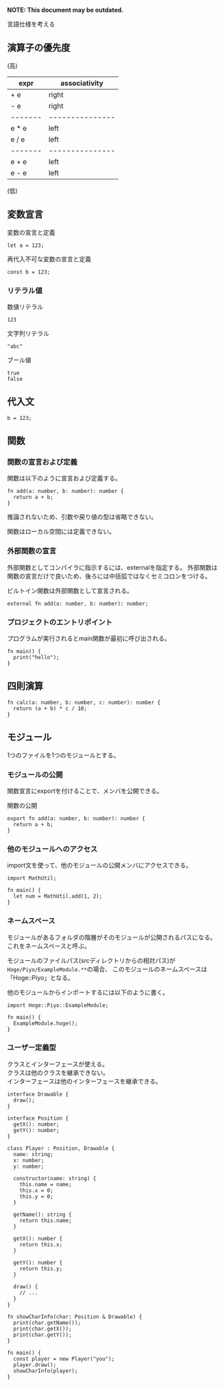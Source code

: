 **NOTE: This document may be outdated.**

言語仕様を考える

## 演算子の優先度

(高)

| expr  | associativity
|-------|---------------
| + e   | right
| - e   | right
|-------|---------------
| e * e | left
| e / e | left
|-------|---------------
| e + e | left
| e - e | left

(低)

## 変数宣言
変数の宣言と定義
```
let a = 123;
```

再代入不可な変数の宣言と定義
```
const b = 123;
```

### リテラル値
数値リテラル
```
123
```

文字列リテラル
```
"abc"
```

ブール値
```
true
false
```

## 代入文
```
b = 123;
```

## 関数
### 関数の宣言および定義
関数は以下のように宣言および定義する。
```
fn add(a: number, b: number): number {
  return a + b;
}
```
推論されないため、引数や戻り値の型は省略できない。

関数はローカル空間には定義できない。

### 外部関数の宣言
外部関数としてコンパイラに指示するには、externalを指定する。
外部関数は関数の宣言だけで良いため、後ろには中括弧ではなくセミコロンをつける。

ビルトイン関数は外部関数として宣言される。

```
external fn add(a: number, b: number): number;
```

### プロジェクトのエントリポイント
プログラムが実行されるとmain関数が最初に呼び出される。
```
fn main() {
  print("hello");
}
```

## 四則演算
```
fn calc(a: number, b: number, c: number): number {
  return (a + b) * c / 10;
}
```

## モジュール
1つのファイルを1つのモジュールとする。

### モジュールの公開
関数宣言にexportを付けることで、メンバを公開できる。

関数の公開
```
export fn add(a: number, b: number): number {
  return a + b;
}
```

### 他のモジュールへのアクセス
import文を使って、他のモジュールの公開メンバにアクセスできる。

```
import MathUtil;

fn main() {
  let num = MathUtil.add(1, 2);
}
```

### ネームスペース
モジュールがあるフォルダの階層がそのモジュールが公開されるパスになる。
これをネームスペースと呼ぶ。

モジュールのファイルパス(srcディレクトリからの相対パス)が`Hoge/Piyo/ExampleModule.**`の場合、
このモジュールのネームスペースは「Hoge::Piyo」となる。

他のモジュールからインポートするには以下のように書く。
```
import Hoge::Piyo::ExampleModule;

fn main() {
  ExampleModule.hoge();
}
```

### ユーザー定義型
クラスとインターフェースが使える。  
クラスは他のクラスを継承できない。  
インターフェースは他のインターフェースを継承できる。

```
interface Drawable {
  draw();
}

interface Position {
  getX(): number;
  getY(): number;
}

class Player : Position, Drawable {
  name: string;
  x: number;
  y: number;

  constructor(name: string) {
    this.name = name;
    this.x = 0;
    this.y = 0;
  }

  getName(): string {
    return this.name;
  }

  getX(): number {
    return this.x;
  }

  getY(): number {
    return this.y;
  }

  draw() {
    // ...
  }
}

fn showCharInfo(char: Position & Drawable) {
  print(char.getName());
  print(char.getX());
  print(char.getY());
}

fn main() {
  const player = new Player("you");
  player.draw();
  showCharInfo(player);
}
```
